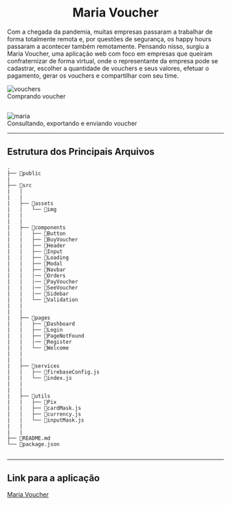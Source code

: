 ## <Maria Voucher>
 
<h1 align="center">Maria Voucher</h1>

Com a chegada da pandemia, muitas empresas passaram a trabalhar de forma totalmente remota e,
por questões de segurança, os happy hours passaram a acontecer também remotamente.
Pensando nisso, surgiu a Maria Voucher, uma aplicação web com foco em empresas que queiram
confraternizar de forma virtual, onde o representante da empresa pode se cadastrar, escolher a
quantidade de vouchers e seus valores, efetuar o pagamento, gerar os vouchers e compartilhar com seu time.
 
 ![vouchers](https://user-images.githubusercontent.com/64505863/145117069-4277d8c3-1f0a-42af-b0bf-e99da1259cad.gif)
 <br>
 Comprando voucher
 
 ##
 
 ![maria](https://user-images.githubusercontent.com/64505863/145118117-d3634020-9390-4c71-8b93-533621df1bff.gif)
 <br>
 Consultando, exportando e enviando voucher
 
---

## Estrutura dos Principais Arquivos

```
.
├── 📁public
|
├── 📁src
|   |
|   |
|   ├── 📁assets
|   |   └── 📁img
|   |
|   |
|   ├── 📁components
|   |   ├── 📁Button
|   |   ├── 📁BuyVoucher
|   |   ├── 📁Header
|   |   ├── 📁Input
|   |   ├── 📁Loading
|   |   ├── 📁Modal
|   |   ├── 📁Navbar
|   |   |── 📁Orders
|   |   |── 📁PayVoucher
|   |   |── 📁SeeVoucher
|   |   |── 📁Sidebar
|   |   └── 📁Validation
|   |
|   |
|   ├── 📁pages
|   |   ├── 📁Dashboard
|   |   ├── 📁Login
|   |   ├── 📁PageNotFound
|   |   |── 📁Register
|   |   └── 📁Welcome
|   |
|   |
|   ├── 📁services
|   |   ├── 📄firebaseConfig.js
|   |   └── 📄index.js
|   |
|   |
|   ├── 📁utils
|   |   ├── 📁Pix
|   |   ├── 📄cardMask.js
|   |   ├── 📄currency.js
|   |   └── 📄inputMask.js
|   |
|   |
├── 📄README.md
└── 📄package.json
 
```
 ---

## Link para a aplicação
[Maria Voucher](https://tf-ze-delivery.web.app/)
